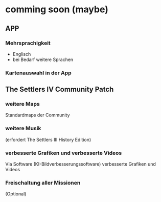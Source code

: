 # comming soon (maybe)
## APP

### Mehrsprachigkeit
- Englisch
- bei Bedarf weitere Sprachen
### Kartenauswahl in der App

## The Settlers IV Community Patch

### weitere Maps
Standardmaps der Community
### weitere Musik
(erfordert The Settlers III History Edition)
### verbesserte Grafiken und verbesserte Videos
Via Software (KI-Bildverbesserungssoftware) verbesserte Grafiken und Videos
### Freischaltung aller Missionen
(Optional)
